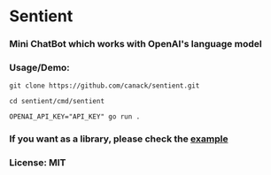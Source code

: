# Sentient

### Mini ChatBot which works with OpenAI's language model

### Usage/Demo:
````shell
git clone https://github.com/canack/sentient.git

cd sentient/cmd/sentient

OPENAI_API_KEY="API_KEY" go run .
````

### If you want as a library, please check the [example](cmd/sentient/main.go)

### License: MIT